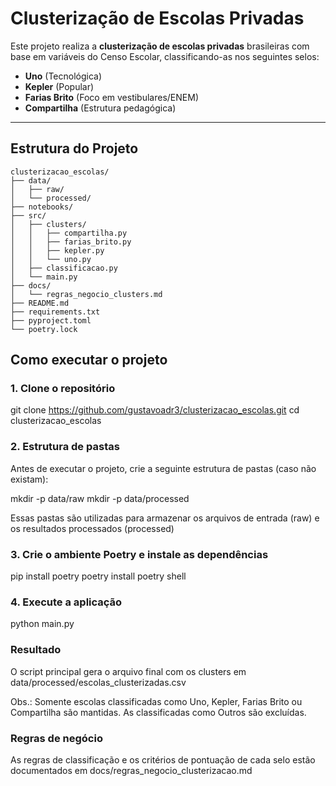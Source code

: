 # Clusterização de Escolas Privadas

Este projeto realiza a **clusterização de escolas privadas** brasileiras com base em variáveis do Censo Escolar, classificando-as nos seguintes selos:

- **Uno** (Tecnológica)
- **Kepler** (Popular)
- **Farias Brito** (Foco em vestibulares/ENEM)
- **Compartilha** (Estrutura pedagógica)

---

## Estrutura do Projeto

```text
clusterizacao_escolas/
├── data/
│   ├── raw/
│   └── processed/
├── notebooks/
├── src/
│   ├── clusters/
│   │   ├── compartilha.py
│   │   ├── farias_brito.py
│   │   ├── kepler.py
│   │   └── uno.py
│   ├── classificacao.py
│   └── main.py
├── docs/
│   └── regras_negocio_clusters.md
├── README.md
├── requirements.txt
├── pyproject.toml
└── poetry.lock
```


## Como executar o projeto

### 1. Clone o repositório

git clone https://github.com/gustavoadr3/clusterizacao_escolas.git
cd clusterizacao_escolas

### 2. Estrutura de pastas
Antes de executar o projeto, crie a seguinte estrutura de pastas (caso não existam):

mkdir -p data/raw
mkdir -p data/processed

Essas pastas são utilizadas para armazenar os arquivos de entrada (raw) e os resultados processados (processed)

### 3. Crie o ambiente Poetry e instale as dependências
pip install poetry
poetry install
poetry shell

### 4. Execute a aplicação
python main.py

### Resultado 
O script principal gera o arquivo final com os clusters em data/processed/escolas_clusterizadas.csv

Obs.: Somente escolas classificadas como Uno, Kepler, Farias Brito ou Compartilha são mantidas. As classificadas como Outros são excluídas.

### Regras de negócio
As regras de classificação e os critérios de pontuação de cada selo estão documentados em docs/regras_negocio_clusterizacao.md
